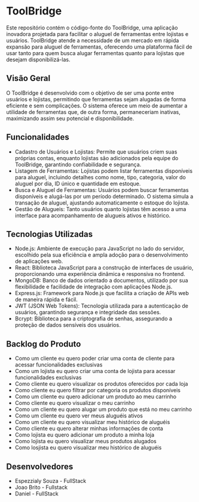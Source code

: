 # ToolBridge
Este repositório contém o código-fonte do ToolBridge, uma aplicação inovadora projetada para facilitar o aluguel de ferramentas entre lojistas e usuários. ToolBridge atende a necessidade de um mercado em rápida expansão para aluguel de ferramentas, oferecendo uma plataforma fácil de usar tanto para quem busca alugar ferramentas quanto para lojistas que desejam disponibilizá-las.

## Visão Geral
O ToolBridge é desenvolvido com o objetivo de ser uma ponte entre usuários e lojistas, permitindo que ferramentas sejam alugadas de forma eficiente e sem complicações. O sistema oferece um meio de aumentar a utilidade de ferramentas que, de outra forma, permaneceriam inativas, maximizando assim seu potencial e disponibilidade.

## Funcionalidades
- Cadastro de Usuários e Lojistas: Permite que usuários criem suas próprias contas, enquanto lojistas são adicionados pela equipe do ToolBridge, garantindo confiabilidade e segurança.
- Listagem de Ferramentas: Lojistas podem listar ferramentas disponíveis para aluguel, incluindo detalhes como nome, tipo, categoria, valor do aluguel por dia, ID único e quantidade em estoque.
- Busca e Aluguel de Ferramentas: Usuários podem buscar ferramentas disponíveis e alugá-las por um período determinado. O sistema simula a transação de aluguel, ajustando automaticamente o estoque do lojista.
- Gestão de Alugueis: Tanto usuários quanto lojistas têm acesso a uma interface para acompanhamento de alugueis ativos e histórico.
## Tecnologias Utilizadas
- Node.js: Ambiente de execução para JavaScript no lado do servidor, escolhido pela sua eficiência e ampla adoção para o desenvolvimento de aplicações web.
- React: Biblioteca JavaScript para a construção de interfaces de usuário, proporcionando uma experiência dinâmica e responsiva no frontend.
- MongoDB: Banco de dados orientado a documentos, utilizado por sua flexibilidade e facilidade de integração com aplicações Node.js.
- Express.js: Framework para Node.js que facilita a criação de APIs web de maneira rápida e fácil.
- JWT (JSON Web Tokens): Tecnologia utilizada para a autenticação de usuários, garantindo segurança e integridade das sessões.
- Bcrypt: Biblioteca para a criptografia de senhas, assegurando a proteção de dados sensíveis dos usuários.

## Backlog do Produto

- Como um cliente eu quero poder criar uma conta de cliente para acessar funcionalidades exclusivas
- Como um lojista eu quero criar uma conta de lojista para acessar funcionalidades exclusivas
- Como cliente eu quero visualizar os produtos oferecidos por cada loja
- Como cliente eu quero filtrar por categoria os produtos disponíveis
- Como um cliente eu quero adicionar um produto ao meu  carrinho
- Como cliente eu quero visualizar o meu carrinho
- Como um cliente eu quero alugar um produto que está no meu carrinho
- Como um cliente eu quero ver meus aluguéis ativos
- Como um cliente eu quero visualizar meu histórico de aluguéis
- Como cliente eu quero alterar minhas informações de conta
- Como lojista eu quero adicionar um produto a minha loja
- Como lojista eu quero visualizar meus produtos alugados
- Como losjista eu quero visualizar meu histórico de aluguéis


## Desenvolvedores
- Espezzialy Souza - FullStack
- Joao Brito - Fullstack
- Daniel - FullStack
